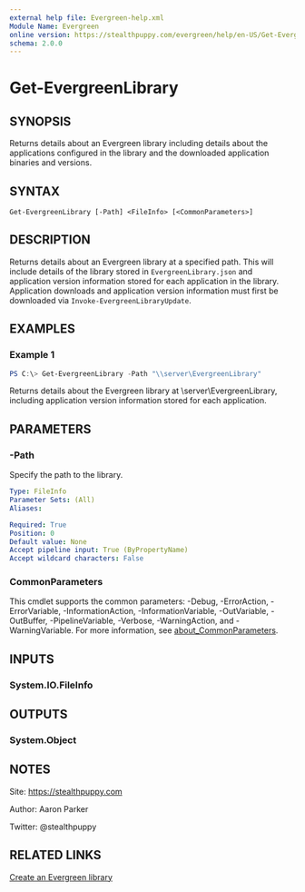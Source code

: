 ```yaml
---
external help file: Evergreen-help.xml
Module Name: Evergreen
online version: https://stealthpuppy.com/evergreen/help/en-US/Get-EvergreenLibrary/
schema: 2.0.0
---
```


# Get-EvergreenLibrary

## SYNOPSIS

Returns details about an Evergreen library including details about the applications configured in the library and the downloaded application binaries and versions.

## SYNTAX

```
Get-EvergreenLibrary [-Path] <FileInfo> [<CommonParameters>]
```

## DESCRIPTION

Returns details about an Evergreen library at a specified path. This will include details of the library stored in `EvergreenLibrary.json` and application version information stored for each application in the library. Application downloads and application version information must first be downloaded via `Invoke-EvergreenLibraryUpdate`.

## EXAMPLES

### Example 1

```powershell
PS C:\> Get-EvergreenLibrary -Path "\\server\EvergreenLibrary"
```

Returns details about the Evergreen library at \\server\EvergreenLibrary, including application version information stored for each application.

## PARAMETERS

### -Path

Specify the path to the library.

```yaml
Type: FileInfo
Parameter Sets: (All)
Aliases:

Required: True
Position: 0
Default value: None
Accept pipeline input: True (ByPropertyName)
Accept wildcard characters: False
```

### CommonParameters

This cmdlet supports the common parameters: -Debug, -ErrorAction, -ErrorVariable, -InformationAction, -InformationVariable, -OutVariable, -OutBuffer, -PipelineVariable, -Verbose, -WarningAction, and -WarningVariable. For more information, see [about_CommonParameters](http://go.microsoft.com/fwlink/?LinkID=113216).

## INPUTS

### System.IO.FileInfo

## OUTPUTS

### System.Object

## NOTES

Site: https://stealthpuppy.com

Author: Aaron Parker

Twitter: @stealthpuppy

## RELATED LINKS

[Create an Evergreen library](https://stealthpuppy.com/evergreen/getlibrary.html)
